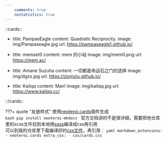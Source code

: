 ```yaml
---
    comments: true
    nostatistics: true
---
```


::cards::

- title: PampasEagle
  content: Quadratic Reciprocity.
  image: img/Pampaseagle.jpg
  url: https://pampaseagle1.github.io/

- title: memset0
  content: mem 的小站
  image: img/mem0.png
  url: https://mem.ac/

- title: Amane Suzuha
  content: 一切都是命运石之门的选择
  image: img/dgzs.jpg
  url: https://zjyinzju.github.io/

- title: Kailqq
  content: Man!
  image: img/kailqq.jpg
  url: https://www.kailqq.cc/

::/cards::

???+ quote "友链样式"
    使用[neoteroi.cards](https://www.neoteroi.dev/mkdocs-plugins/cards)插件生成  
    ```bash
    pip install neoteroi-mkdocs
    ```
    官方文档讲的不是很详细，需要把他仓库里的scss文件拉到本地用[sass](https://sass-lang.com/install/)编译成css再引用  
    可以到我的仓库里下载编译好的[css文件](css/cards.css)，再引用：
    ```yaml
    markdown_extensions:
      - neoteroi.cards
    extra_css:
      - css/cards.css
    ```